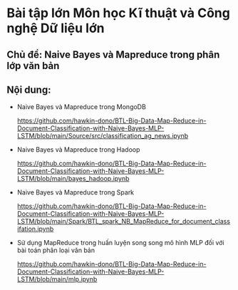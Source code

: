# Bài tập lớn Môn học Kĩ thuật và Công nghệ Dữ liệu lớn

## Chủ đề: Naive Bayes và Mapreduce trong phân lớp văn bản

## Nội dung:
- Naive Bayes và Mapreduce trong MongoDB
  
  https://github.com/hawkin-dono/BTL-Big-Data-Map-Reduce-in-Document-Classification-with-Naive-Bayes-MLP-LSTM/blob/main/Source/src/classification_ag_news.ipynb
- Naive Bayes và Mapreduce trong Hadoop
  
  https://github.com/hawkin-dono/BTL-Big-Data-Map-Reduce-in-Document-Classification-with-Naive-Bayes-MLP-LSTM/blob/main/bayes_hadoop.ipynb
- Naive Bayes và Mapreduce trong Spark
  
  https://github.com/hawkin-dono/BTL-Big-Data-Map-Reduce-in-Document-Classification-with-Naive-Bayes-MLP-LSTM/blob/main/Spark/BTL_spark_NB_MapReduce_for_document_classifation.ipynb
- Sử dụng MapReduce trong huấn luyện song song mô hình MLP đối với bài toán phân loại văn bản
  
  https://github.com/hawkin-dono/BTL-Big-Data-Map-Reduce-in-Document-Classification-with-Naive-Bayes-MLP-LSTM/blob/main/mlp.ipynb
